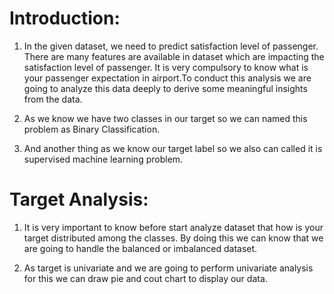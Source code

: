 # Introduction:
1) In the given dataset, we need to predict satisfaction level of passenger. There are many features are available in dataset which are impacting the satisfaction level of passenger.
It is very compulsory to know what is your passenger expectation in airport.To conduct this analysis we are going to analyze this data deeply to derive some meaningful insights from the data.

2) As we know we have two classes in our target so we can named this problem as Binary Classification.

3) And another thing as we know our target label so we also can called it is supervised machine learning problem.

# Target Analysis:
1) It is very important to know before start analyze dataset that how is your target distributed among the classes. By doing this we can know that we are going to handle the balanced or imbalanced dataset.

2) As target is univariate and we are going to perform univariate analysis for this we can draw pie and cout chart to display our data.
